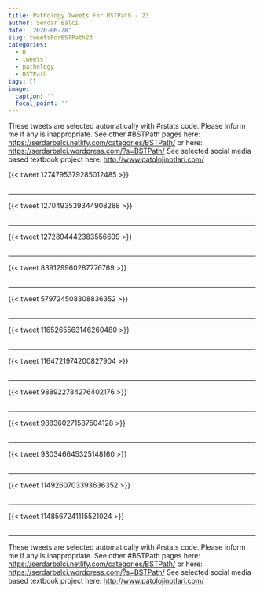 ```yaml
---
title: Pathology Tweets For BSTPath - 23
author: Serdar Balci
date: '2020-06-28'
slug: tweetsForBSTPath23
categories:
  - R
  - tweets
  - pathology
  - BSTPath
tags: []
image:
  caption: ''
  focal_point: ''
---
```



These tweets are selected automatically with #rstats code. Please inform me if any is inappropriate.
See other #BSTPath pages here: https://serdarbalci.netlify.com/categories/BSTPath/  or here: https://serdarbalci.wordpress.com/?s=BSTPath/ 
See selected social media based textbook project here: http://www.patolojinotlari.com/

{{< tweet 1274795379285012485 >}}
<br>
<br>
<hr>
{{< tweet 1270493539344908288 >}}
<br>
<br>
<hr>
{{< tweet 1272894442383556609 >}}
<br>
<br>
<hr>
{{< tweet 839129960287776769 >}}
<br>
<br>
<hr>
{{< tweet 579724508308836352 >}}
<br>
<br>
<hr>
{{< tweet 1165265563146260480 >}}
<br>
<br>
<hr>
{{< tweet 1164721974200827904 >}}
<br>
<br>
<hr>
{{< tweet 988922784276402176 >}}
<br>
<br>
<hr>
{{< tweet 988360271587504128 >}}
<br>
<br>
<hr>
{{< tweet 930346645325148160 >}}
<br>
<br>
<hr>
{{< tweet 1149260703393636352 >}}
<br>
<br>
<hr>
{{< tweet 1148567241115521024 >}}
<br>
<br>
<hr>


These tweets are selected automatically with #rstats code. Please inform me if any is inappropriate.
See other #BSTPath pages here: https://serdarbalci.netlify.com/categories/BSTPath/  or here: https://serdarbalci.wordpress.com/?s=BSTPath/ 
See selected social media based textbook project here: http://www.patolojinotlari.com/
